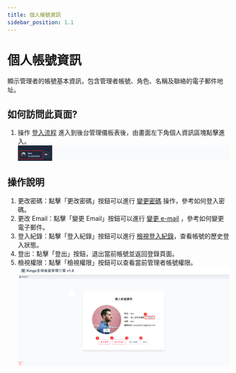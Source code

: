 ```yaml
---
title: 個人帳號資訊
sidebar_position: 1.1
---
```


# 個人帳號資訊

顯示管理者的帳號基本資訊，包含管理者帳號、角色、名稱及聯絡的電子郵件地址。

## 如何訪問此頁面?

1. 操作 [登入流程](./login.md) 進入到後台管理儀板表後，由畫面左下角個人資訊區塊點擊進入。
   ![個人資訊區塊](img/dashboard-page.png)

## 操作說明

1. 更改密碼：點擊「更改密碼」按鈕可以進行 [變更密碼](./change-passward.md) 操作，參考如何登入密碼。
2. 更改 Email：點擊「變更 Email」按鈕可以進行 [變更 e-mail](./change-email.md) ，參考如何變更電子郵件。
3. 登入紀錄：點擊「登入紀錄」按鈕可以進行 [檢視登入紀錄](./login-history.md)，查看帳號的歷史登入狀態。
4. 登出：點擊「登出」按鈕，退出當前帳號並返回登錄頁面。
5. 檢視權限：點擊「檢視權限」按鈕可以查看當前管理者帳號權限。
   ![帳號資訊](img/admin-account-info.png)
